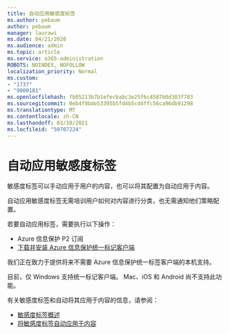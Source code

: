 ```yaml
---
title: 自动应用敏感度标签
ms.author: pebaum
author: pebaum
manager: laurawi
ms.date: 04/21/2020
ms.audience: admin
ms.topic: article
ms.service: o365-administration
ROBOTS: NOINDEX, NOFOLLOW
localization_priority: Normal
ms.custom:
- "1737"
- "9000181"
ms.openlocfilehash: fb05213b7b1efecbabc3e25f6c4587b0d303f783
ms.sourcegitcommit: 0eb4f9bde53395b5fd4b5cd4ffc56ca96db91298
ms.translationtype: MT
ms.contentlocale: zh-CN
ms.lasthandoff: 03/10/2021
ms.locfileid: "50707224"
---
```

# <a name="auto-apply-sensitivity-labels"></a>自动应用敏感度标签

敏感度标签可以手动应用于用户的内容，也可以将其配置为自动应用于内容。

自动应用敏感度标签无需培训用户如何对内容进行分类，也无需通知他们策略配置。

若要自动应用标签，需要执行以下操作：

- Azure 信息保护 P2 订阅
- [下载并安装 Azure 信息保护统一标记客户端](https://docs.microsoft.com/azure/information-protection/rms-client/install-unifiedlabelingclient-app)

我们正在致力于提供将来不需要 Azure 信息保护统一标签客户端的本机支持。

目前，仅 Windows 支持统一标记客户端。  Mac、iOS 和 Android 尚不支持此功能。

有关敏感度标签和自动将其应用于内容的信息，请参阅：

- [敏感度标签概述](https://docs.microsoft.com/microsoft-365/compliance/sensitivity-labels)
- [将敏感度标签自动应用于内容](https://docs.microsoft.com/microsoft-365/compliance/apply-sensitivity-label-automatically)